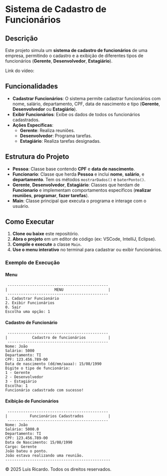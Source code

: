 # **Sistema de Cadastro de Funcionários**

## **Descrição**

Este projeto simula um **sistema de cadastro de funcionários** de uma empresa, permitindo o cadastro e a exibição de diferentes tipos de funcionários (**Gerente**, **Desenvolvedor**, **Estagiário**).

Link do vídeo: 

## **Funcionalidades**

- **Cadastrar Funcionários**: O sistema permite cadastrar funcionários com nome, salário, departamento, CPF, data de nascimento e tipo (**Gerente**, **Desenvolvedor** ou **Estagiário**).
- **Exibir Funcionários**: Exibe os dados de todos os funcionários cadastrados.
- **Ações Específicas**:
  - **Gerente**: Realiza reuniões.
  - **Desenvolvedor**: Programa tarefas.
  - **Estagiário**: Realiza tarefas designadas.

## **Estrutura do Projeto**

- **Pessoa**: Classe base contendo **CPF** e **data de nascimento**.
- **Funcionario**: Classe que herda **Pessoa** e inclui **nome**, **salário**, e **departamento**. Tem os métodos `mostrarDados()` e `baterPonto()`.
- **Gerente**, **Desenvolvedor**, **Estagiário**: Classes que herdam de **Funcionario** e implementam comportamentos específicos (**realizar reuniões**, **programar**, **fazer tarefas**).
- **Main**: Classe principal que executa o programa e interage com o usuário.

## **Como Executar**

1. **Clone ou baixe** este repositório.
2. **Abra o projeto** em um editor de código (ex: VSCode, IntelliJ, Eclipse).
3. **Compile e execute** a classe `Main`.
4. **Use o menu interativo** no terminal para cadastrar ou exibir funcionários.

### **Exemplo de Execução**
#### **Menu**
```
 ---------------------------------------------
|                     MENU                    |
 ---------------------------------------------
1. Cadastrar Funcionário
2. Exibir Funcionários
0. Sair
Escolha uma opção: 1
```

#### **Cadastro de Funcionário**
```
 ---------------------------------------------
|           Cadastro de funcionários          |
 ---------------------------------------------
Nome: João
Salário: 5000
Departamento: TI
CPF: 123.456.789-00
Data de nascimento (dd/mm/aaaa): 15/08/1990
Digite o tipo de funcionário:
1 - Gerente
2 - Desenvolvedor
3 - Estagiário
Escolha: 1
Funcionário cadastrado com sucesso!
```

#### **Exibição de Funcionários**

```
 ---------------------------------------------
|          Funcionários Cadastrados           |
 ---------------------------------------------
Nome: João
Salário: 5000.0
Departamento: TI
CPF: 123.456.789-00
Data de Nascimento: 15/08/1990
Cargo: Gerente
João bateu o ponto.
João estava realizando uma reunião.
-----------------------------------------------
```


© 2025 Luis Ricardo. Todos os direitos reservados.  
